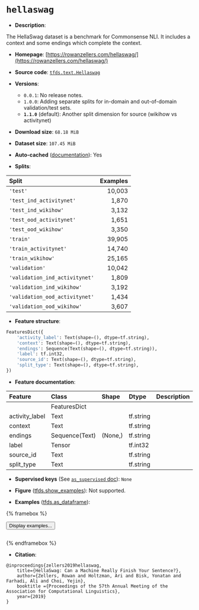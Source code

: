 <div itemscope itemtype="http://schema.org/Dataset">
  <div itemscope itemprop="includedInDataCatalog" itemtype="http://schema.org/DataCatalog">
    <meta itemprop="name" content="TensorFlow Datasets" />
  </div>
  <meta itemprop="name" content="hellaswag" />
  <meta itemprop="description" content="The HellaSwag dataset is a benchmark for Commonsense NLI. It includes a context&#10;and some endings which complete the context.&#10;&#10;To use this dataset:&#10;&#10;```python&#10;import tensorflow_datasets as tfds&#10;&#10;ds = tfds.load(&#x27;hellaswag&#x27;, split=&#x27;train&#x27;)&#10;for ex in ds.take(4):&#10;  print(ex)&#10;```&#10;&#10;See [the guide](https://www.tensorflow.org/datasets/overview) for more&#10;informations on [tensorflow_datasets](https://www.tensorflow.org/datasets).&#10;&#10;" />
  <meta itemprop="url" content="https://www.tensorflow.org/datasets/catalog/hellaswag" />
  <meta itemprop="sameAs" content="https://rowanzellers.com/hellaswag/" />
  <meta itemprop="citation" content="@inproceedings{zellers2019hellaswag,&#10;    title={HellaSwag: Can a Machine Really Finish Your Sentence?},&#10;    author={Zellers, Rowan and Holtzman, Ari and Bisk, Yonatan and Farhadi, Ali and Choi, Yejin},&#10;    booktitle ={Proceedings of the 57th Annual Meeting of the Association for Computational Linguistics},&#10;    year={2019}&#10;}" />
</div>

# `hellaswag`


*   **Description**:

The HellaSwag dataset is a benchmark for Commonsense NLI. It includes a context
and some endings which complete the context.

*   **Homepage**:
    [https://rowanzellers.com/hellaswag/](https://rowanzellers.com/hellaswag/)

*   **Source code**:
    [`tfds.text.Hellaswag`](https://github.com/tensorflow/datasets/tree/master/tensorflow_datasets/text/hellaswag.py)

*   **Versions**:

    *   `0.0.1`: No release notes.
    *   `1.0.0`: Adding separate splits for in-domain and out-of-domain
        validation/test sets.
    *   **`1.1.0`** (default): Another split dimension for source (wikihow vs
        activitynet)

*   **Download size**: `68.18 MiB`

*   **Dataset size**: `107.45 MiB`

*   **Auto-cached**
    ([documentation](https://www.tensorflow.org/datasets/performances#auto-caching)):
    Yes

*   **Splits**:

Split                          | Examples
:----------------------------- | -------:
`'test'`                       | 10,003
`'test_ind_activitynet'`       | 1,870
`'test_ind_wikihow'`           | 3,132
`'test_ood_activitynet'`       | 1,651
`'test_ood_wikihow'`           | 3,350
`'train'`                      | 39,905
`'train_activitynet'`          | 14,740
`'train_wikihow'`              | 25,165
`'validation'`                 | 10,042
`'validation_ind_activitynet'` | 1,809
`'validation_ind_wikihow'`     | 3,192
`'validation_ood_activitynet'` | 1,434
`'validation_ood_wikihow'`     | 3,607

*   **Feature structure**:

```python
FeaturesDict({
    'activity_label': Text(shape=(), dtype=tf.string),
    'context': Text(shape=(), dtype=tf.string),
    'endings': Sequence(Text(shape=(), dtype=tf.string)),
    'label': tf.int32,
    'source_id': Text(shape=(), dtype=tf.string),
    'split_type': Text(shape=(), dtype=tf.string),
})
```

*   **Feature documentation**:

Feature        | Class          | Shape   | Dtype     | Description
:------------- | :------------- | :------ | :-------- | :----------
               | FeaturesDict   |         |           |
activity_label | Text           |         | tf.string |
context        | Text           |         | tf.string |
endings        | Sequence(Text) | (None,) | tf.string |
label          | Tensor         |         | tf.int32  |
source_id      | Text           |         | tf.string |
split_type     | Text           |         | tf.string |

*   **Supervised keys** (See
    [`as_supervised` doc](https://www.tensorflow.org/datasets/api_docs/python/tfds/load#args)):
    `None`

*   **Figure**
    ([tfds.show_examples](https://www.tensorflow.org/datasets/api_docs/python/tfds/visualization/show_examples)):
    Not supported.

*   **Examples**
    ([tfds.as_dataframe](https://www.tensorflow.org/datasets/api_docs/python/tfds/as_dataframe)):

<!-- mdformat off(HTML should not be auto-formatted) -->

{% framebox %}

<button id="displaydataframe">Display examples...</button>
<div id="dataframecontent" style="overflow-x:auto"></div>
<script>
const url = "https://storage.googleapis.com/tfds-data/visualization/dataframe/hellaswag-1.1.0.html";
const dataButton = document.getElementById('displaydataframe');
dataButton.addEventListener('click', async () => {
  // Disable the button after clicking (dataframe loaded only once).
  dataButton.disabled = true;

  const contentPane = document.getElementById('dataframecontent');
  try {
    const response = await fetch(url);
    // Error response codes don't throw an error, so force an error to show
    // the error message.
    if (!response.ok) throw Error(response.statusText);

    const data = await response.text();
    contentPane.innerHTML = data;
  } catch (e) {
    contentPane.innerHTML =
        'Error loading examples. If the error persist, please open '
        + 'a new issue.';
  }
});
</script>

{% endframebox %}

<!-- mdformat on -->

*   **Citation**:

```
@inproceedings{zellers2019hellaswag,
    title={HellaSwag: Can a Machine Really Finish Your Sentence?},
    author={Zellers, Rowan and Holtzman, Ari and Bisk, Yonatan and Farhadi, Ali and Choi, Yejin},
    booktitle ={Proceedings of the 57th Annual Meeting of the Association for Computational Linguistics},
    year={2019}
}
```

